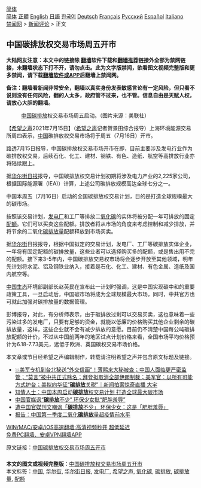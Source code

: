  <!-- 面包屑导航 --> <div class="breadcrumb"><!-- GTranslate: https://gtranslate.io/ -->  <div class="switcher notranslate">  <div class="selected">  <a href="#" onclick="return false;"> 简体</a>  </div>  <div class="option">  <a href="https://www.bannedbook.org" onclick="doGTranslate('zh-CN|zh-CN');jQuery('div.switcher div.selected a').html(jQuery(this).html());return false;" title="简体中文" class="nturl selected"> 简体</a>  <a href="https://www.bannedbook.org/zh-tw/" onclick="doGTranslate('zh-CN|zh-TW');jQuery('div.switcher div.selected a').html(jQuery(this).html());return false;" title="繁體中文" class="nturl"> 正體</a>  <a href="https://www.bannedbook.org/en/" onclick="doGTranslate('zh-CN|en');jQuery('div.switcher div.selected a').html(jQuery(this).html());return false;" title="English" class="nturl"> English</a>  <a href="https://www.bannedbook.org/ja/" onclick="doGTranslate('zh-CN|ja');jQuery('div.switcher div.selected a').html(jQuery(this).html());return false;" title="日本語" class="nturl"> 日語</a>  <a href="https://www.bannedbook.org/ko/" onclick="doGTranslate('zh-CN|ko');jQuery('div.switcher div.selected a').html(jQuery(this).html());return false;" title="한국어" class="nturl"> 한국어</a>  <a href="https://www.bannedbook.org/de/" onclick="doGTranslate('zh-CN|de');jQuery('div.switcher div.selected a').html(jQuery(this).html());return false;" title="Deutsch" class="nturl"> Deutsch</a>  <a href="https://www.bannedbook.org/fr/" onclick="doGTranslate('zh-CN|fr');jQuery('div.switcher div.selected a').html(jQuery(this).html());return false;" title="Français" class="nturl"> Français</a>  <a href="https://www.bannedbook.org/ru/" onclick="doGTranslate('zh-CN|ru');jQuery('div.switcher div.selected a').html(jQuery(this).html());return false;" title="Русский" class="nturl"> Русский</a>  <a href="https://www.bannedbook.org/es/" onclick="doGTranslate('zh-CN|es');jQuery('div.switcher div.selected a').html(jQuery(this).html());return false;" title="Español" class="nturl"> Español</a>  <a href="https://www.bannedbook.org/it/" onclick="doGTranslate('zh-CN|it');jQuery('div.switcher div.selected a').html(jQuery(this).html());return false;" title="Italiano" class="nturl"> Italiano</a>  </div>  </div>      <div class='breadcrumb-sub'><!-- Breadcrumb NavXT 6.3.0 --> <a href="https://www.bannedbook.org/" class="home">禁闻网</a> &gt; <a href="https://www.bannedbook.org/bnews/comments/" class="category">新闻评论</a> &gt; 正文</div></div><h2>中国碳排放权交易市场周五开市</h2> <p class="notice"><b>大陆网友注意：本文中的链接除 <a href="https://github.com/bannedbook/fanqiang" >翻墙</a>软件下载和<a href="https://github.com/killgcd/justmysocks/blob/master/README.md">翻墙推荐</a>链接外全部为禁网链接，未翻墙状态下打不开，请勿点击。此为文字版禁闻，欲看图文视频完整版和更多禁闻，请下载<a href="https://github.com/bannedbook/fanqiang">翻墙软件或APP</a>后翻墙上禁闻网。</p><p>备注：翻墙看新闻非常安全，翻墙以真实身份发表敏感言论有一定风险，但只看不说则没有任何风险，翻的人太多，政府管不过来，也不管。信息自由是天赋人权，请放心大胆的翻墙。</b></p>  <div class="entry"> <figure> <p><figcaption><a href="https://www.bannedbook.org/bnews/tag/%E4%B8%AD%E5%9B%BD/" class="st_tag internal_tag" rel="tag" title="标签 中国 下的日志">中国</a><a href="https://www.bannedbook.org/bnews/tag/%E7%A2%B3%E6%8E%92%E6%94%BE/" class="st_tag internal_tag" rel="tag" title="标签 碳排放 下的日志">碳排放</a>权交易市场周五启动。（图片来源：美联社）</figcaption></figure> <p>【<span class='wp_keywordlink_affiliate'><a href="https://www.soundofhope.org" title="希望之声" target="_blank">希望之声</a></span>2021年7月15日】（<a href="https://www.bannedbook.org/bnews/tag/%e5%b8%8c%e6%9c%9b%e4%b9%8b%e5%a3%b0/" class="st_tag internal_tag" rel="tag" title="标签 希望之声 下的日志">希望之声</a>记者贺景田综合报导）上海环境能源交易所周四表示，<span class='wp_keywordlink_affiliate'><a href="https://www.bannedbook.org/" title="中国" target="_blank">中国</a></span>碳排放权交易市场将于周五（7月16日）开市。</p> <p>路透7月15日报导，中国碳排放权交易市场开市在即，目前主要涉及发电行业作为碳排放权交易，后续石化、化工、建材、钢铁、有色、造纸、航空等高排放行业亦将陆续跟上。</p>  <p>据<a href="https://www.bannedbook.org/bnews/tag/%e5%8d%8e%e5%b0%94%e8%a1%97%e6%97%a5%e6%8a%a5/" class="st_tag internal_tag" rel="tag" title="标签 华尔街日报 下的日志">华尔街日报</a>报导，中国碳排放权交易计划初期将涉及电力产业的2,225家公司，根据国际能源署（IEA)）计算，上述公司碳排放规模高达全球七分之一。</p> <p>中国本周五（7月16日）启动的全国碳排放权交易计划，目的是打造全球规模最大的碳市场。</p>  <p>按照该交易计划，<a href="https://www.bannedbook.org/bnews/tag/%E5%8F%91%E7%94%B5%E5%8E%82/" class="st_tag internal_tag" rel="tag" title="标签 发电厂 下的日志">发电厂</a>和工厂等排放二<a href="https://www.bannedbook.org/bnews/tag/%E6%B0%A7%E5%8C%96%E7%A2%B3/" class="st_tag internal_tag" rel="tag" title="标签 氧化碳 下的日志">氧化碳</a>的实体将被分配一年可排放的固定<a href="https://www.bannedbook.org/bnews/tag/%E9%85%8D%E9%A2%9D/" class="st_tag internal_tag" rel="tag" title="标签 配额 下的日志">配额</a>。它们可以买卖这些配额。排放者将从市场的角度来考虑控制和减少排放，并将节余的二氧化<a href="https://www.bannedbook.org/bnews/tag/%E7%A2%B3%E6%8E%92%E6%94%BE%E9%87%8F/" class="st_tag internal_tag" rel="tag" title="标签 碳排放量 下的日志">碳排放量</a>配额释放到市场买卖。</p> <p>据<a href="https://www.bannedbook.org/bnews/tag/%e5%8d%8e%e5%b0%94%e8%a1%97/" class="st_tag internal_tag" rel="tag" title="标签 华尔街 下的日志">华尔街</a>日报报导，根据中国拟定的交易计划，发电厂、工厂等碳排放实体企业，一年将有固定配额的碳排放量，这些业者可以选择购买多的配额，或是售出用不完的配额。接下来3-5年内，中国碳排放交易权市场将会逐步开放至其他领域，明年先计划将水泥、铝及钢铁业纳入，接着是石化、化工、建材、有色金属、造纸及国内航空等。</p>  <p><span class='wp_keywordlink'><a href="https://www.bannedbook.org/forum2/topic753.html" title="《中国之毁灭》--中国生态崩溃紧急报告     郑义" target="_blank">中国生态</a></span>环境部副部长赵英民在宣布此一计划时强调，这是中国实现碳中和的重要政策工具，一旦启动后，中国碳市场将成为全球规模最大市场，同时，中共官方也可就此加强对碳排放量的数据管理。</p> <p>彭博报导，对此，有分析师表示，由于碳排放过剩可以交易买卖，这也意味着一些污染过多的发电厂，只要有足够的资金，就能以低廉的价格购买其他企业剩余的碳排放量，这样，这些企业就不会有减少排放的意愿。目前仍不清楚中国每公吨碳排放配额的计价，不过从中国前两年的地区试点计划价格来看，全国市场平均价格预计为6.18-7.73美元，远低于欧洲、英国碳权交易市场价格。</p>  <p>本文章或节目经希望之声编辑制作，转载请注明希望之声并包含原文标题及链接。 </p> <ul class='op-related-articles' title='相关阅读'> <li><a href='https://www.bannedbook.org/bnews/bannedvideo/20210715/1587541.html' target='_blank'>💥美军专机到台北秘送“外交信函”！薄熙来大秘被查；中国人面临更严密监管；“莫言”被中共正式除名；拜登拟取消全部伊朗制裁；美军官：以所有可能方式护台；美拟向华征“<b>碳排放</b>关税”｜新闻拍案惊奇直播 大宇</a></li> <li><a href='https://www.bannedbook.org/bnews/headline/20210715/1587228.html' target='_blank'>知情人士：中国本周启动<b>碳排放</b>权交易计划 打造全球最大碳市场</a></li> <li><a href='https://www.bannedbook.org/bnews/ssgc/20210526/1553870.html' target='_blank'>中国官媒讽“<b>碳排放</b>不少” 环保少女批“肥胖羞辱”</a></li> <li><a href='https://www.bannedbook.org/bnews/baitai/20210525/1553705.html' target='_blank'>遭中国官媒刊文嘲讽「<b>碳排放</b>不少」 环保少女：这是「肥胖羞辱」</a></li> <li><a href='https://www.bannedbook.org/bnews/headline/20210521/1550627.html' target='_blank'>报告：中国第一季度二氧化<b>碳排放</b>量超疫情前水平</a></li> </ul> <p class="texttj"> <a href="https://github.com/bannedbook/fanqiang/wiki/V2ray%E6%9C%BA%E5%9C%BA" target="_blank">WIN/MAC/安卓/iOS高速翻墙:高清视频秒开,超低延迟</a><br/> <a href="https://github.com/bannedbook/fanqiang/wiki/%E7%A6%81%E9%97%BB%E7%BD%91%E5%AE%89%E5%8D%93%E7%BF%BB%E5%A2%99%E6%96%B0%E9%97%BBAPP" target="_blank">免费PC翻墙、安卓VPN翻墙APP</a></p><p>原文链接：<a class="src_link"  href="https://www.soundofhope.org/post/526022" target="_blank">中国碳排放权交易市场周五开市</a></p><a name='sharetosocial'></a>  <div style="margin-bottom:5px;padding-bottom:5px;clear:both"> <div id="archive-pix-1" class="banner-ads"> <!-- AuctionX Display platform tag START --> <div id="26318x728x90x621x_ADSLOT2" clicktrack="%%CLICK_URL_ESC%%"></div> <!-- AuctionX Display platform tag END --> </div> <div id="archive-pix-2" class="banner-ads"> <!-- AuctionX Display platform tag START --> <div id="26315x300x250x621x_ADSLOT2" clicktrack="%%CLICK_URL_ESC%%"></div> <!-- AuctionX Display platform tag END --> </div> </div>    <div id="archive-pix-1" class="banner-ads"> <!-- AuctionX Display platform tag START --> <div id="26318x728x90x621x_ADSLOT3" clicktrack="%%CLICK_URL_ESC%%"></div> <!-- AuctionX Display platform tag END --> </div> <div><b>本文的图文或视频完整版</b>：<a href='https://www.bannedbook.org/bnews/comments/20210716/1587977.html'>中国碳排放权交易市场周五开市</a></div>  </div><!--END ENTRY--> <div class="postfooter"> <div>本文标签：<a href="https://www.bannedbook.org/bnews/tag/%E4%B8%AD%E5%9B%BD/" rel="tag">中国</a>, <a href="https://www.bannedbook.org/bnews/tag/%e5%8d%8e%e5%b0%94%e8%a1%97/" rel="tag">华尔街</a>, <a href="https://www.bannedbook.org/bnews/tag/%e5%8d%8e%e5%b0%94%e8%a1%97%e6%97%a5%e6%8a%a5/" rel="tag">华尔街日报</a>, <a href="https://www.bannedbook.org/bnews/tag/%E5%8F%91%E7%94%B5%E5%8E%82/" rel="tag">发电厂</a>, <a href="https://www.bannedbook.org/bnews/tag/%e5%b8%8c%e6%9c%9b%e4%b9%8b%e5%a3%b0/" rel="tag">希望之声</a>, <a href="https://www.bannedbook.org/bnews/tag/%E6%B0%A7%E5%8C%96%E7%A2%B3/" rel="tag">氧化碳</a>, <a href="https://www.bannedbook.org/bnews/tag/%E7%A2%B3%E6%8E%92%E6%94%BE/" rel="tag">碳排放</a>, <a href="https://www.bannedbook.org/bnews/tag/%E7%A2%B3%E6%8E%92%E6%94%BE%E9%87%8F/" rel="tag">碳排放量</a>, <a href="https://www.bannedbook.org/bnews/tag/%E9%85%8D%E9%A2%9D/" rel="tag">配额</a></div>  </div><!--END POSTFOOTER--> 